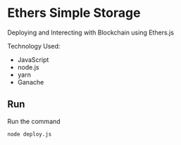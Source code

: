 # Ethers Simple Storage

Deploying and Interecting with Blockchain using Ethers.js

Technology Used:
- JavaScript
- node.js
- yarn
- Ganache

## Run

Run the command
```bash
node deploy.js
```
